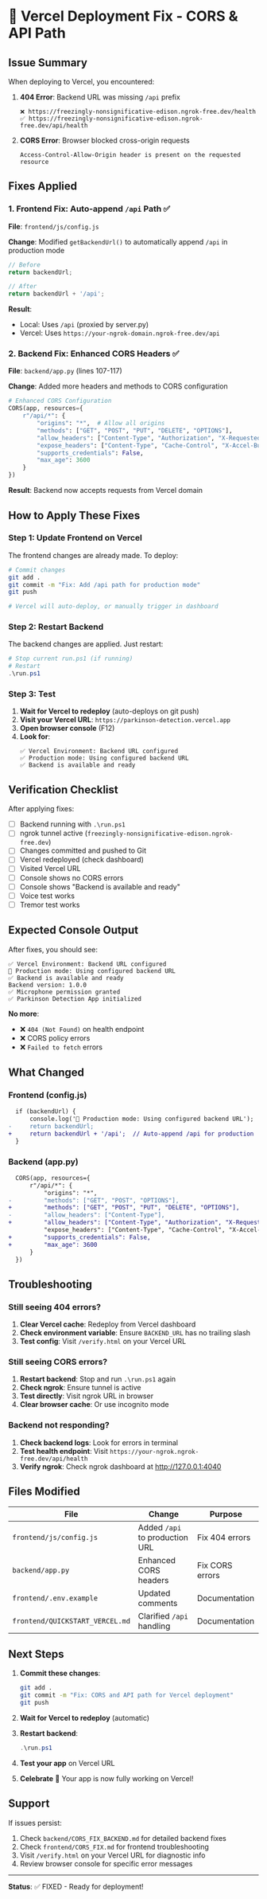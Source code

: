 # 🔧 Vercel Deployment Fix - CORS & API Path

## Issue Summary

When deploying to Vercel, you encountered:

1. **404 Error**: Backend URL was missing `/api` prefix
   ```
   ❌ https://freezingly-nonsignificative-edison.ngrok-free.dev/health
   ✅ https://freezingly-nonsignificative-edison.ngrok-free.dev/api/health
   ```

2. **CORS Error**: Browser blocked cross-origin requests
   ```
   Access-Control-Allow-Origin header is present on the requested resource
   ```

## Fixes Applied

### 1. Frontend Fix: Auto-append `/api` Path ✅

**File**: `frontend/js/config.js`

**Change**: Modified `getBackendUrl()` to automatically append `/api` in production mode

```javascript
// Before
return backendUrl;

// After  
return backendUrl + '/api';
```

**Result**: 
- Local: Uses `/api` (proxied by server.py)
- Vercel: Uses `https://your-ngrok-domain.ngrok-free.dev/api`

### 2. Backend Fix: Enhanced CORS Headers ✅

**File**: `backend/app.py` (lines 107-117)

**Change**: Added more headers and methods to CORS configuration

```python
# Enhanced CORS Configuration
CORS(app, resources={
    r"/api/*": {
        "origins": "*",  # Allow all origins
        "methods": ["GET", "POST", "PUT", "DELETE", "OPTIONS"],
        "allow_headers": ["Content-Type", "Authorization", "X-Requested-With"],
        "expose_headers": ["Content-Type", "Cache-Control", "X-Accel-Buffering"],
        "supports_credentials": False,
        "max_age": 3600
    }
})
```

**Result**: Backend now accepts requests from Vercel domain

## How to Apply These Fixes

### Step 1: Update Frontend on Vercel

The frontend changes are already made. To deploy:

```bash
# Commit changes
git add .
git commit -m "Fix: Add /api path for production mode"
git push

# Vercel will auto-deploy, or manually trigger in dashboard
```

### Step 2: Restart Backend

The backend changes are applied. Just restart:

```powershell
# Stop current run.ps1 (if running)
# Restart
.\run.ps1
```

### Step 3: Test

1. **Wait for Vercel to redeploy** (auto-deploys on git push)
2. **Visit your Vercel URL**: `https://parkinson-detection.vercel.app`
3. **Open browser console** (F12)
4. **Look for**:
   ```
   ✅ Vercel Environment: Backend URL configured
   ✅ Production mode: Using configured backend URL
   ✅ Backend is available and ready
   ```

## Verification Checklist

After applying fixes:

- [ ] Backend running with `.\run.ps1`
- [ ] ngrok tunnel active (`freezingly-nonsignificative-edison.ngrok-free.dev`)
- [ ] Changes committed and pushed to Git
- [ ] Vercel redeployed (check dashboard)
- [ ] Visited Vercel URL
- [ ] Console shows no CORS errors
- [ ] Console shows "Backend is available and ready"
- [ ] Voice test works
- [ ] Tremor test works

## Expected Console Output

After fixes, you should see:

```
✅ Vercel Environment: Backend URL configured
🚀 Production mode: Using configured backend URL
✅ Backend is available and ready
Backend version: 1.0.0
✅ Microphone permission granted
✅ Parkinson Detection App initialized
```

**No more**:
- ❌ `404 (Not Found)` on health endpoint
- ❌ CORS policy errors
- ❌ `Failed to fetch` errors

## What Changed

### Frontend (config.js)

```diff
  if (backendUrl) {
      console.log('🚀 Production mode: Using configured backend URL');
-     return backendUrl;
+     return backendUrl + '/api';  // Auto-append /api for production
  }
```

### Backend (app.py)

```diff
  CORS(app, resources={
      r"/api/*": {
          "origins": "*",
-         "methods": ["GET", "POST", "OPTIONS"],
+         "methods": ["GET", "POST", "PUT", "DELETE", "OPTIONS"],
-         "allow_headers": ["Content-Type"],
+         "allow_headers": ["Content-Type", "Authorization", "X-Requested-With"],
          "expose_headers": ["Content-Type", "Cache-Control", "X-Accel-Buffering"],
+         "supports_credentials": False,
+         "max_age": 3600
      }
  })
```

## Troubleshooting

### Still seeing 404 errors?

1. **Clear Vercel cache**: Redeploy from Vercel dashboard
2. **Check environment variable**: Ensure `BACKEND_URL` has no trailing slash
3. **Test config**: Visit `/verify.html` on your Vercel URL

### Still seeing CORS errors?

1. **Restart backend**: Stop and run `.\run.ps1` again
2. **Check ngrok**: Ensure tunnel is active
3. **Test directly**: Visit ngrok URL in browser
4. **Clear browser cache**: Or use incognito mode

### Backend not responding?

1. **Check backend logs**: Look for errors in terminal
2. **Test health endpoint**: Visit `https://your-ngrok.ngrok-free.dev/api/health`
3. **Verify ngrok**: Check ngrok dashboard at http://127.0.0.1:4040

## Files Modified

| File | Change | Purpose |
|------|--------|---------|
| `frontend/js/config.js` | Added `/api` to production URL | Fix 404 errors |
| `backend/app.py` | Enhanced CORS headers | Fix CORS errors |
| `frontend/.env.example` | Updated comments | Documentation |
| `frontend/QUICKSTART_VERCEL.md` | Clarified `/api` handling | Documentation |

## Next Steps

1. **Commit these changes**:
   ```bash
   git add .
   git commit -m "Fix: CORS and API path for Vercel deployment"
   git push
   ```

2. **Wait for Vercel to redeploy** (automatic)

3. **Restart backend**:
   ```powershell
   .\run.ps1
   ```

4. **Test your app** on Vercel URL

5. **Celebrate** 🎉 Your app is now fully working on Vercel!

## Support

If issues persist:
1. Check `backend/CORS_FIX_BACKEND.md` for detailed backend fixes
2. Check `frontend/CORS_FIX.md` for frontend troubleshooting
3. Visit `/verify.html` on your Vercel URL for diagnostic info
4. Review browser console for specific error messages

---

**Status**: ✅ FIXED - Ready for deployment!
